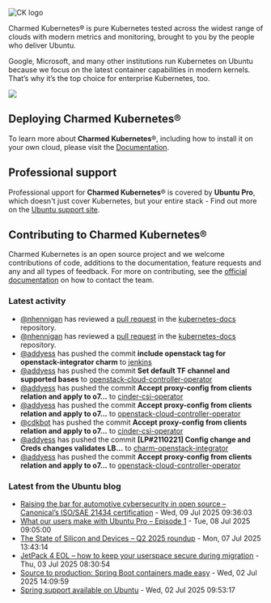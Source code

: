 ![CK logo](https://assets.ubuntu.com/v1/451d4cf4-Charmed+Kubernetes_RGB_onWhite_2022.svg)

Charmed Kubernetes® is pure Kubernetes tested across the widest range of clouds with modern metrics and monitoring, brought to you by the people who deliver Ubuntu.

Google, Microsoft, and many other institutions run Kubernetes on Ubuntu because we focus on the latest container capabilities in modern kernels. That’s why it’s the top choice for enterprise Kubernetes, too.

![](https://assets.ubuntu.com/v1/843c77b6-juju-at-a-glace.svg)

## Deploying Charmed Kubernetes®

To learn more about **Charmed Kubernetes**®, including how to install it on your own cloud, please visit the [Documentation][docs].

## Professional support

Professional upport for **Charmed Kubernetes**® is covered by **Ubuntu Pro**, which doesn't just cover Kubernetes, but your entire stack - Find out more on the [Ubuntu support site](https://ubuntu.com/support).

## Contributing to Charmed Kubernetes®

Charmed Kubernetes is an open source project and we welcome contributions of code, additions to the documentation, feature requests and any and all types of feedback. For more on contributing, see the [official documentation][get-in-touch] on how to contact the team.

<!-- LINKS -->
[docs]: https://ubuntu.com/kubernetes/docs
[get-in-touch]: https://ubuntu.com/kubernetes/docs/get-in-touch

### Latest activity

<!-- activity starts -->
 - [@nhennigan](https://github.com/nhennigan) has reviewed a [pull request](https://github.com/charmed-kubernetes/kubernetes-docs/pull/896) in the [kubernetes-docs](https://github.com/charmed-kubernetes/kubernetes-docs) repository.
 - [@nhennigan](https://github.com/nhennigan) has reviewed a [pull request](https://github.com/charmed-kubernetes/kubernetes-docs/pull/896) in the [kubernetes-docs](https://github.com/charmed-kubernetes/kubernetes-docs) repository.
 - [@addyess](https://github.com/addyess) has pushed the commit **include openstack tag for openstack-integrator charm** to [jenkins](https://github.com/charmed-kubernetes/jenkins)
 - [@addyess](https://github.com/addyess) has pushed the commit **Set default TF channel and supported bases** to [openstack-cloud-controller-operator](https://github.com/charmed-kubernetes/openstack-cloud-controller-operator)
 - [@addyess](https://github.com/addyess) has pushed the commit **Accept proxy-config from clients relation and apply to o7...** to [cinder-csi-operator](https://github.com/charmed-kubernetes/cinder-csi-operator)
 - [@addyess](https://github.com/addyess) has pushed the commit **Accept proxy-config from clients relation and apply to o7...** to [openstack-cloud-controller-operator](https://github.com/charmed-kubernetes/openstack-cloud-controller-operator)
 - [@cdkbot](https://github.com/cdkbot) has pushed the commit **Accept proxy-config from clients relation and apply to o7...** to [cinder-csi-operator](https://github.com/charmed-kubernetes/cinder-csi-operator)
 - [@addyess](https://github.com/addyess) has pushed the commit **[LP#2110221] Config change and Creds changes validates LB...** to [charm-openstack-integrator](https://github.com/charmed-kubernetes/charm-openstack-integrator)
 - [@addyess](https://github.com/addyess) has pushed the commit **Accept proxy-config from clients relation and apply to o7...** to [openstack-cloud-controller-operator](https://github.com/charmed-kubernetes/openstack-cloud-controller-operator)
<!-- activity ends -->

<!-- roadmap starts -->

<!-- roadmap ends -->

### Latest from the Ubuntu blog

<!-- blog starts -->
* [Raising the bar for automotive cybersecurity in open source – Canonical’s ISO/SAE 21434 certification](https://ubuntu.com//blog/raising-the-bar-for-automotive-cybersecurity-in-open-source-canonicals-iso-sae-21434-certification) - Wed, 09 Jul 2025 09:36:03 
* [What our users make with Ubuntu Pro &#8211; Episode 1](https://ubuntu.com//blog/what-our-users-make-with-ubuntu-pro-episode-1) - Tue, 08 Jul 2025 09:05:00 
* [The State of Silicon and Devices &#8211; Q2 2025 roundup](https://ubuntu.com//blog/state-of-silicon-devices-q2) - Mon, 07 Jul 2025 13:43:14 
* [JetPack 4 EOL – how to keep your userspace secure during migration](https://ubuntu.com//blog/jetpack-4-eol) - Thu, 03 Jul 2025 08:30:54 
* [Source to production: Spring Boot containers made easy](https://ubuntu.com//blog/spring-boot-containers-made-easy) - Wed, 02 Jul 2025 14:09:59 
* [Spring support available on Ubuntu](https://ubuntu.com//blog/devpack-spring-support-ubuntu) - Wed, 02 Jul 2025 09:53:17 
<!-- blog ends -->
